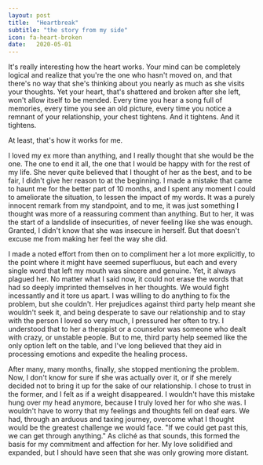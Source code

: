 ```yaml
---
layout: post
title:  "Heartbreak"
subtitle: "the story from my side"
icon: fa-heart-broken
date:   2020-05-01
---
```


It's really interesting how the heart works. Your mind can be completely
logical and realize that you're the one who hasn't moved on, and that there's no way that she's thinking about you nearly as much as she visits your thoughts. Yet your heart, that's shattered and broken after she left, won't allow itself to be mended. Every time you hear a song full of memories, every time you see an old picture, every time you notice a remnant of your relationship, your chest tightens. And it tightens. And it tightens.

At least, that's how it works for me.

I loved my ex more than anything, and I really thought that she would be the one. The one to end it all, the one that I would be happy with for the rest of my life. She never quite believed that I thought of her as the best, and to be fair, I didn't give her reason to at the beginning. I made a mistake that came to haunt me for the better part of 10 months, and I spent any moment I could to ameliorate the situation, to lessen the impact of my words. It was a purely innocent remark from my standpoint, and to me, it was just something I thought was more of a reassuring comment than anything. But to her, it was the start of a landslide of insecurities, of never feeling like she was enough. Granted, I didn't know that she was insecure in herself. But that doesn't excuse me from making her feel the way she did.

I made a noted effort from then on to compliment her a lot more explicitly, to the point where it might have seemed superfluous, but each and every single word that left my mouth was sincere and genuine. Yet, it always plagued her. No matter what I said now, it could not erase the words that had so deeply imprinted themselves in her thoughts. We would fight incessantly and it tore us apart. I was willing to do anything to fix the problem, but she couldn't. Her prejudices against third party help meant she wouldn't seek it, and being desperate to save our relationship and to stay with the person I loved so very much, I pressured her often to try. I understood that to her a therapist or a counselor was someone who dealt with crazy, or unstable people. But to me, third party help seemed like the only option left on the table, and I've long believed that they aid in processing emotions and expedite the healing process.

After many, many months, finally, she stopped mentioning the problem. Now, I don't know for sure if she was actually over it, or if she merely decided not to bring it up for the sake of our relationship. I chose to trust in the former, and I felt as if a weight disappeared. I wouldn't have this mistake hung over my head anymore, because I truly loved her for who she was. I wouldn't have to worry that my feelings and thoughts fell on deaf ears. We had, through an arduous and taxing journey, overcome what I thought would be the greatest challenge we would face. "If we could get past this, we can get through anything." As cliché as that sounds, this formed the basis for my commitment and affection for her. My love solidified and expanded, but I should have seen that she was only growing more distant.
